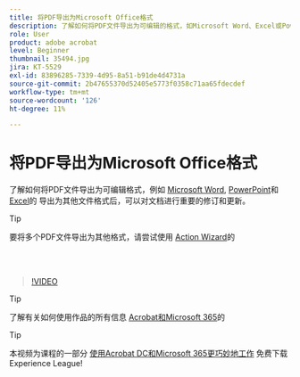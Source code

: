 ```yaml
---
title: 将PDF导出为Microsoft Office格式
description: 了解如何将PDF文件导出为可编辑的格式，如Microsoft Word、Excel或PowerPoint
role: User
product: adobe acrobat
level: Beginner
thumbnail: 35494.jpg
jira: KT-5529
exl-id: 83896285-7339-4d95-8a51-b91de4d4731a
source-git-commit: 2b47655370d52405e5773f0358c71aa65fdecdef
workflow-type: tm+mt
source-wordcount: '126'
ht-degree: 11%

---
```


# 将PDF导出为Microsoft Office格式

了解如何将PDF文件导出为可编辑格式，例如 [Microsoft Word](https://www.adobe.com/acrobat/online/pdf-to-word.html), [PowerPoint](https://www.adobe.com/acrobat/online/pdf-to-ppt.html)和 [Excel](https://www.adobe.com/acrobat/online/pdf-to-excel.html)的 导出为其他文件格式后，可以对文档进行重要的修订和更新。

>[!TIP]
>
>要将多个PDF文件导出为其他格式，请尝试使用 [Action Wizard](../advanced-tasks/action.md)的

<br> 

>[!VIDEO](https://video.tv.adobe.com/v/35494?quality=12&learn=on&hidetitle=true)

>[!TIP]
>
>了解有关如何使用作品的所有信息 [Acrobat和Microsoft 365](../integrate/integrate-overview.md)的

>[!TIP]
>
>本视频为课程的一部分 [使用Acrobat DC和Microsoft 365更巧妙地工作](https://experienceleague.adobe.com/?recommended=Acrobat-U-1-2021.microsoft365) 免费下载Experience League!
